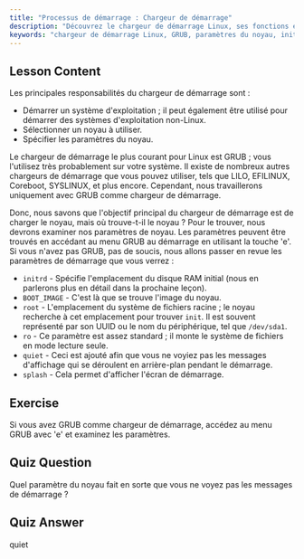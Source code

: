 ```yaml
---
title: "Processus de démarrage : Chargeur de démarrage"
description: "Découvrez le chargeur de démarrage Linux, ses fonctions et les paramètres courants du noyau comme initrd et root. Comprenez GRUB et optimisez votre processus de démarrage Linux."
keywords: "chargeur de démarrage Linux, GRUB, paramètres du noyau, initrd, système de fichiers racine, processus de démarrage Linux, tutoriel Linux, Linux pour débutants"
---
```


## Lesson Content

Les principales responsabilités du chargeur de démarrage sont :

- Démarrer un système d'exploitation ; il peut également être utilisé pour démarrer des systèmes d'exploitation non-Linux.
- Sélectionner un noyau à utiliser.
- Spécifier les paramètres du noyau.

Le chargeur de démarrage le plus courant pour Linux est GRUB ; vous l'utilisez très probablement sur votre système. Il existe de nombreux autres chargeurs de démarrage que vous pouvez utiliser, tels que LILO, EFILINUX, Coreboot, SYSLINUX, et plus encore. Cependant, nous travaillerons uniquement avec GRUB comme chargeur de démarrage.

Donc, nous savons que l'objectif principal du chargeur de démarrage est de charger le noyau, mais où trouve-t-il le noyau ? Pour le trouver, nous devrons examiner nos paramètres de noyau. Les paramètres peuvent être trouvés en accédant au menu GRUB au démarrage en utilisant la touche 'e'. Si vous n'avez pas GRUB, pas de soucis, nous allons passer en revue les paramètres de démarrage que vous verrez :

- `initrd` - Spécifie l'emplacement du disque RAM initial (nous en parlerons plus en détail dans la prochaine leçon).
- `BOOT_IMAGE` - C'est là que se trouve l'image du noyau.
- `root` - L'emplacement du système de fichiers racine ; le noyau recherche à cet emplacement pour trouver `init`. Il est souvent représenté par son UUID ou le nom du périphérique, tel que `/dev/sda1`.
- `ro` - Ce paramètre est assez standard ; il monte le système de fichiers en mode lecture seule.
- `quiet` - Ceci est ajouté afin que vous ne voyiez pas les messages d'affichage qui se déroulent en arrière-plan pendant le démarrage.
- `splash` - Cela permet d'afficher l'écran de démarrage.

## Exercise

Si vous avez GRUB comme chargeur de démarrage, accédez au menu GRUB avec 'e' et examinez les paramètres.

## Quiz Question

Quel paramètre du noyau fait en sorte que vous ne voyez pas les messages de démarrage ?

## Quiz Answer

quiet
